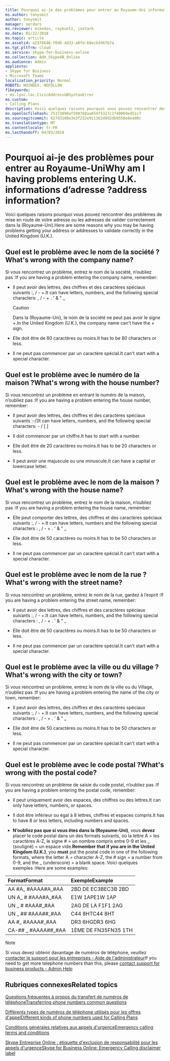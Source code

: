 ```yaml
---
title: Pourquoi ai-je des problèmes pour entrer au Royaume-Uni informations d’adresse ?
ms.author: tonysmit
author: tonysmit
manager: serdars
ms.reviewer: mikedav, roykuntz, jastark
ms.date: 01/22/2018
ms.topic: article
ms.assetid: e2376646-f0d6-4d33-a8fd-68ecbd46fb7a
ms.tgt.pltfrm: cloud
ms.service: skype-for-business-online
ms.collection: Adm_Skype4B_Online
ms.audience: Admin
appliesto:
- Skype for Business
- Microsoft Teams
localization_priority: Normal
ROBOTS: NOINDEX, NOFOLLOW
f1keywords:
- ms.lync.lac.CivicAddressGBSyntaxError
ms.custom:
- Calling Plans
description: Voici quelques raisons pourquoi vous pouvez rencontrer des problèmes de mise en route de votre adresse ou les adresses de valider correctement dans la (Royaume-Uni).
ms.openlocfilehash: 75373098af599768aa654f5327c1f40069ed51c7
ms.sourcegitcommit: 627d3108e3e2f232e911162d9d2db9558e8ead0c
ms.translationtype: MT
ms.contentlocale: fr-FR
ms.lasthandoff: 04/03/2018
---
```

# <a name="why-am-i-having-problems-entering-uk-address-information"></a><span data-ttu-id="fbc20-104">Pourquoi ai-je des problèmes pour entrer au Royaume-Uni</span><span class="sxs-lookup"><span data-stu-id="fbc20-104">Why am I having problems entering U.K.</span></span> <span data-ttu-id="fbc20-105">informations d’adresse ?</span><span class="sxs-lookup"><span data-stu-id="fbc20-105">address information?</span></span>

<span data-ttu-id="fbc20-106">Voici quelques raisons pourquoi vous pouvez rencontrer des problèmes de mise en route de votre adresse ou les adresses de valider correctement dans la (Royaume-Uni).</span><span class="sxs-lookup"><span data-stu-id="fbc20-106">Here are some reasons why you may be having problems getting your address or addresses to validate correctly in the United Kingdom (U.K.).</span></span>
  
## <a name="whats-wrong-with-the-company-name"></a><span data-ttu-id="fbc20-107">Quel est le problème avec le nom de la société ?</span><span class="sxs-lookup"><span data-stu-id="fbc20-107">What's wrong with the company name?</span></span>

<span data-ttu-id="fbc20-108">Si vous rencontrez un problème, entrez le nom de la société, n’oubliez pas :</span><span class="sxs-lookup"><span data-stu-id="fbc20-108">If you are having a problem entering the company name, remember:</span></span>
  
- <span data-ttu-id="fbc20-109">Il peut avoir des lettres, des chiffres et des caractères spéciaux suivants :, / - +.</span><span class="sxs-lookup"><span data-stu-id="fbc20-109">It can have letters, numbers, and the following special characters: , / - + .</span></span> <span data-ttu-id="fbc20-110">' &amp; " _</span><span class="sxs-lookup"><span data-stu-id="fbc20-110"></span></span> 
    
    > [!CAUTION]
    > <span data-ttu-id="fbc20-111">Dans la (Royaume-Uni), le nom de la société ne peut pas avoir le signe +.</span><span class="sxs-lookup"><span data-stu-id="fbc20-111">In the United Kingdom (U.K.), the company name can't have the + sign.</span></span> 
  
- <span data-ttu-id="fbc20-112">Elle doit être de 80 caractères ou moins.</span><span class="sxs-lookup"><span data-stu-id="fbc20-112">It has to be 80 characters or less.</span></span>
    
- <span data-ttu-id="fbc20-113">Il ne peut pas commencer par un caractère spécial.</span><span class="sxs-lookup"><span data-stu-id="fbc20-113">It can't start with a special character.</span></span>
    
## <a name="whats-wrong-with-the-house-number"></a><span data-ttu-id="fbc20-114">Quel est le problème avec le numéro de la maison ?</span><span class="sxs-lookup"><span data-stu-id="fbc20-114">What's wrong with the house number?</span></span>

<span data-ttu-id="fbc20-115">Si vous rencontrez un problème en entrant le numéro de la maison, n’oubliez pas :</span><span class="sxs-lookup"><span data-stu-id="fbc20-115">If you are having a problem entering the house number, remember:</span></span>
  
- <span data-ttu-id="fbc20-116">Il peut avoir des lettres, des chiffres et des caractères spéciaux suivants :-/]</span><span class="sxs-lookup"><span data-stu-id="fbc20-116">It can have letters, numbers, and the following special characters: - / [ ]</span></span>
    
- <span data-ttu-id="fbc20-117">Il doit commencer par un chiffre.</span><span class="sxs-lookup"><span data-stu-id="fbc20-117">It has to start with a number.</span></span>
    
- <span data-ttu-id="fbc20-118">Elle doit être de 20 caractères ou moins.</span><span class="sxs-lookup"><span data-stu-id="fbc20-118">It has to be 20 characters or less.</span></span>
    
- <span data-ttu-id="fbc20-119">Il peut avoir une majuscule ou une minuscule.</span><span class="sxs-lookup"><span data-stu-id="fbc20-119">It can have a capital or lowercase letter.</span></span>
    
## <a name="whats-wrong-with-the-house-name"></a><span data-ttu-id="fbc20-120">Quel est le problème avec le nom de la maison ?</span><span class="sxs-lookup"><span data-stu-id="fbc20-120">What's wrong with the house name?</span></span>

<span data-ttu-id="fbc20-121">Si vous rencontrez un problème, entrez le nom de la maison, n’oubliez pas :</span><span class="sxs-lookup"><span data-stu-id="fbc20-121">If you are having a problem entering the house name, remember:</span></span>
  
- <span data-ttu-id="fbc20-122">Elle peut comporter des lettres, des chiffres et des caractères spéciaux suivants :, / - +.</span><span class="sxs-lookup"><span data-stu-id="fbc20-122">It can have letters, numbers and the following special characters : , / - + .</span></span> <span data-ttu-id="fbc20-123">' &amp; " _</span><span class="sxs-lookup"><span data-stu-id="fbc20-123"></span></span>
    
- <span data-ttu-id="fbc20-124">Elle doit être de 50 caractères ou moins.</span><span class="sxs-lookup"><span data-stu-id="fbc20-124">It has to be 50 characters or less.</span></span>
    
- <span data-ttu-id="fbc20-125">Il ne peut pas commencer par un caractère spécial.</span><span class="sxs-lookup"><span data-stu-id="fbc20-125">It can't start with a special character.</span></span>
    
## <a name="whats-wrong-with-the-street-name"></a><span data-ttu-id="fbc20-126">Quel est le problème avec le nom de la rue ?</span><span class="sxs-lookup"><span data-stu-id="fbc20-126">What's wrong with the street name?</span></span>

<span data-ttu-id="fbc20-127">Si vous rencontrez un problème, entrez le nom de la rue, gardez à l’esprit :</span><span class="sxs-lookup"><span data-stu-id="fbc20-127">If you are having a problem entering the street name, remember:</span></span>
  
- <span data-ttu-id="fbc20-128">Il peut avoir des lettres, des chiffres et des caractères spéciaux suivants :, / - +.</span><span class="sxs-lookup"><span data-stu-id="fbc20-128">It can have letters, numbers, and the following special characters : , / - + .</span></span> <span data-ttu-id="fbc20-129">' &amp; " _</span><span class="sxs-lookup"><span data-stu-id="fbc20-129"></span></span> 
    
- <span data-ttu-id="fbc20-130">Elle doit être de 50 caractères ou moins.</span><span class="sxs-lookup"><span data-stu-id="fbc20-130">It has to be 50 characters or less.</span></span>
    
- <span data-ttu-id="fbc20-131">Il ne peut pas commencer par un caractère spécial.</span><span class="sxs-lookup"><span data-stu-id="fbc20-131">It can't start with a special character.</span></span> 
    
## <a name="whats-wrong-with-the-city-or-town"></a><span data-ttu-id="fbc20-132">Quel est le problème avec la ville ou du village ?</span><span class="sxs-lookup"><span data-stu-id="fbc20-132">What's wrong with the city or town?</span></span>

<span data-ttu-id="fbc20-133">Si vous rencontrez un problème, entrez le nom de la ville ou du Village, n’oubliez pas :</span><span class="sxs-lookup"><span data-stu-id="fbc20-133">If you are having a problem entering the name of the city or town, remember:</span></span>
  
- <span data-ttu-id="fbc20-134">Il peut avoir des lettres, des chiffres et des caractères spéciaux suivants :, / - +.</span><span class="sxs-lookup"><span data-stu-id="fbc20-134">It can have letters, numbers, and the following special characters : , / - + .</span></span> <span data-ttu-id="fbc20-135">' &amp; " _</span><span class="sxs-lookup"><span data-stu-id="fbc20-135"></span></span>
    
- <span data-ttu-id="fbc20-136">Elle doit être de 50 caractères ou moins.</span><span class="sxs-lookup"><span data-stu-id="fbc20-136">It has to be 50 characters or less.</span></span>
    
- <span data-ttu-id="fbc20-137">Il ne peut pas commencer par un caractère spécial.</span><span class="sxs-lookup"><span data-stu-id="fbc20-137">It can't start with a special character.</span></span> 
    
## <a name="whats-wrong-with-the-postal-code"></a><span data-ttu-id="fbc20-138">Quel est le problème avec le code postal ?</span><span class="sxs-lookup"><span data-stu-id="fbc20-138">What's wrong with the postal code?</span></span>

<span data-ttu-id="fbc20-139">Si vous rencontrez un problème de saisie du code postal, n’oubliez pas :</span><span class="sxs-lookup"><span data-stu-id="fbc20-139">If you are having a problem entering the postal code, remember:</span></span>
  
- <span data-ttu-id="fbc20-140">Il peut uniquement avoir des espaces, des chiffres ou des lettres.</span><span class="sxs-lookup"><span data-stu-id="fbc20-140">It can only have letters, numbers, or spaces.</span></span>
    
- <span data-ttu-id="fbc20-141">Il doit être inférieur ou égal à 8 lettres, chiffres et espaces compris.</span><span class="sxs-lookup"><span data-stu-id="fbc20-141">It has to have 8 or less letters, including numbers and spaces.</span></span>
    
- <span data-ttu-id="fbc20-142">**N’oubliez pas que si vous êtes dans la (Royaume-Uni)**, vous **devez** placer le code postal dans un des formats suivants, où la lettre A = les caractères A-Z, le signe # = un nombre compris entre 0-9 et les _ (souligné) = un espace vide.</span><span class="sxs-lookup"><span data-stu-id="fbc20-142">**Remember that if you are in the United Kingdom (U.K.)**, you **must** put the postal code in one of the following formats, where the letter A = character A-Z, the # sign = a number from 0-9, and the _ (underscore) = a blank space.</span></span> <span data-ttu-id="fbc20-143">Voici quelques exemples :</span><span class="sxs-lookup"><span data-stu-id="fbc20-143">Here are some examples:</span></span>
    
|<span data-ttu-id="fbc20-144">**Format**</span><span class="sxs-lookup"><span data-stu-id="fbc20-144">**Format**</span></span>|<span data-ttu-id="fbc20-145">**Exemple**</span><span class="sxs-lookup"><span data-stu-id="fbc20-145">**Example**</span></span>|
|:-----|:-----|
|<span data-ttu-id="fbc20-146">AA #A_ #AA</span><span class="sxs-lookup"><span data-stu-id="fbc20-146">AA#A_#AA</span></span>  <br/> |<span data-ttu-id="fbc20-147">2BD DE EC3B</span><span class="sxs-lookup"><span data-stu-id="fbc20-147">EC3B 2BD</span></span>  <br/> |
|<span data-ttu-id="fbc20-148">UN A_ # #AA</span><span class="sxs-lookup"><span data-stu-id="fbc20-148">A#A_#AA</span></span>  <br/> |<span data-ttu-id="fbc20-149">E1W 1AP</span><span class="sxs-lookup"><span data-stu-id="fbc20-149">E1W 1AP</span></span>  <br/> |
|<span data-ttu-id="fbc20-150">UN _ # #AA</span><span class="sxs-lookup"><span data-stu-id="fbc20-150">A#_#AA</span></span>  <br/> |<span data-ttu-id="fbc20-151">2AG DE LA F1</span><span class="sxs-lookup"><span data-stu-id="fbc20-151">F1 2AG</span></span>  <br/> |
|<span data-ttu-id="fbc20-152">UN _ ## #AA</span><span class="sxs-lookup"><span data-stu-id="fbc20-152">A##_#AA</span></span>  <br/> |<span data-ttu-id="fbc20-153">C44 8HT</span><span class="sxs-lookup"><span data-stu-id="fbc20-153">C44 8HT</span></span>  <br/> |
|<span data-ttu-id="fbc20-154">AA #_ #AA</span><span class="sxs-lookup"><span data-stu-id="fbc20-154">AA#_#AA</span></span>  <br/> |<span data-ttu-id="fbc20-155">DR3 6HG</span><span class="sxs-lookup"><span data-stu-id="fbc20-155">DR3 6HG</span></span>  <br/> |
|<span data-ttu-id="fbc20-156">CA-## _ #AA</span><span class="sxs-lookup"><span data-stu-id="fbc20-156">AA##_#AA</span></span>  <br/> |<span data-ttu-id="fbc20-157">1ÈME DE FN35</span><span class="sxs-lookup"><span data-stu-id="fbc20-157">FN35 1TH</span></span>  <br/> |

> [!NOTE]
> <span data-ttu-id="fbc20-158">Si vous devez obtenir davantage de numéros de téléphone, veuillez [contacter le support pour les entreprises - Aide de l'administrateur](https://support.office.com/article/32a17ca7-6fa0-4870-8a8d-e25ba4ccfd4b)</span><span class="sxs-lookup"><span data-stu-id="fbc20-158">If you need to get more telephone numbers than this, please [contact support for business products - Admin Help](https://support.office.com/article/32a17ca7-6fa0-4870-8a8d-e25ba4ccfd4b)</span></span>

   
## <a name="related-topics"></a><span data-ttu-id="fbc20-159">Rubriques connexes</span><span class="sxs-lookup"><span data-stu-id="fbc20-159">Related topics</span></span>
[<span data-ttu-id="fbc20-160">Questions fréquentes à propos du transfert de numéros de téléphone</span><span class="sxs-lookup"><span data-stu-id="fbc20-160">Transferring phone numbers common questions</span></span>](transferring-phone-numbers-common-questions.md)

[<span data-ttu-id="fbc20-161">Différents types de numéros de téléphone utilisés pour les offres d'appel</span><span class="sxs-lookup"><span data-stu-id="fbc20-161">Different kinds of phone numbers used for Calling Plans</span></span>](different-kinds-of-phone-numbers-used-for-calling-plans.md)

[<span data-ttu-id="fbc20-162">Conditions générales relatives aux appels d'urgence</span><span class="sxs-lookup"><span data-stu-id="fbc20-162">Emergency calling terms and conditions</span></span>](emergency-calling-terms-and-conditions.md)

[<span data-ttu-id="fbc20-163">Skype Entreprise Online : étiquette d'exclusion de responsabilité pour les appels d'urgence</span><span class="sxs-lookup"><span data-stu-id="fbc20-163">Skype for Business Online: Emergency Calling disclaimer label</span></span>](https://go.microsoft.com/fwlink/?LinkID=692099)

  
 